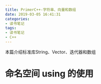 ```yaml
---
title: PrimerC++-字符串、向量和数组
date: 2019-03-05 16:41:31
categories:
- 读书笔记
tags:
- 读书笔记
- C++
---
```


本篇介绍标准库String、Vector、迭代器和数组

# 命名空间 using 的使用